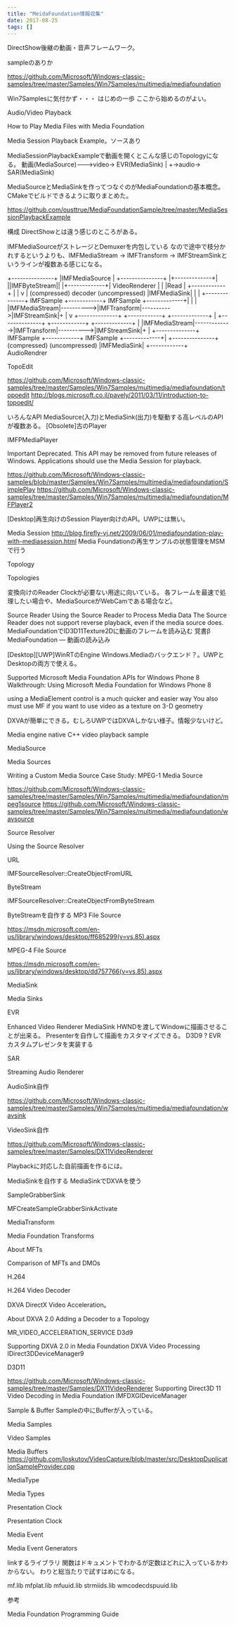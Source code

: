 ```yaml
---
title: "MeidaFoundation情報収集"
date: 2017-08-25
tags: []
---
```


DirectShow後継の動画・音声フレームワーク。

sampleのありか

https://github.com/Microsoft/Windows-classic-samples/tree/master/Samples/Win7Samples/multimedia/mediafoundation

Win7Samplesに気付かず・・・
はじめの一歩
ここから始めるのがよい。

Audio/Video Playback

How to Play Media Files with Media Foundation

Media Session Playback Example。ソースあり



MediaSessionPlaybackExampleで動画を開くとこんな感じのTopologyになる。
動画(MediaSource)--->video-> EVR(MediaSink)
                 |
                 +->audio-> SAR(MediaSink)

MediaSourceとMediaSinkを作ってつなぐのがMediaFoundationの基本概念。
CMakeでビルドできるように取りまとめた。

https://github.com/ousttrue/MediaFoundationSample/tree/master/MediaSessionPlaybackExample

構成
DirectShowとは違う感じのところがある。

IMFMediaSourceがストレージとDemuxerを内包している
なので途中で枝分かれするというよりも、IMFMediaStream -> IMFTransform -> IMFStreamSinkというラインが複数ある感じになる。


+---------------+
|IMFMediaSource |
+---------------+
|+-------------+|
||IMFByteStream||
|+-------------+|                                          VideoRenderer
|  |  |Read     |                                          +------------+
|  |  v         |     (compressed) decoder (uncompressed)  |IMFMediaSink|
|  | +--------------+ IMFSample +------------+ IMFSample +-------------+|
|  | |IMFMediaStream|---------->|IMFTransform|---------->|IMFStreamSink|+
|  v +--------------+           +------------+           +-------------+
| +--------------+              +------------+           +-------------+
| |IMFMediaStream|------------->|IMFTransform|---------->|IMFStreamSink|+
| +--------------+  IMFSample   +------------+ IMFSample +-------------+|
+---------------+   (compressed)           (uncompressed)  |IMFMediaSink|
                                                           +------------+
                                                           AudioRendrer

TopoEdit

https://github.com/Microsoft/Windows-classic-samples/tree/master/Samples/Win7Samples/multimedia/mediafoundation/topoedit
http://blogs.microsoft.co.il/pavely/2011/03/11/introduction-to-topoedit/

いろんなAPI
MediaSource(入力)とMediaSink(出力)を駆動する高レベルのAPIが複数ある。
[Obsolete]古のPlayer

IMFPMediaPlayer


Important  Deprecated. This API may be removed from future releases of Windows. Applications should use the Media Session for playback.


https://github.com/Microsoft/Windows-classic-samples/blob/master/Samples/Win7Samples/multimedia/mediafoundation/SimplePlay
https://github.com/Microsoft/Windows-classic-samples/tree/master/Samples/Win7Samples/multimedia/mediafoundation/MFPlayer2

[Desktop]再生向けのSession
Player向けのAPI。UWPには無い。

Media Session
http://blog.firefly-vj.net/2009/06/01/mediafoundation-play-with-mediasession.html
Media Foundationの再生サンプルの状態管理をMSMで行う

Topology

Topologies

変換向けのReader
Clockが必要ない用途に向いている。
各フレームを最速で処理したい場合や、MediaSourceがWebCamである場合など。

Source Reader
Using the Source Reader to Process Media Data
The Source Reader does not support reverse playback, even if the media source does.
MediaFoundationでID3D11Texture2Dに動画のフレームを読み込む 覚書β
MediaFoundation — 動画の読み込み

[Desktop][UWP]WinRTのEngine
Windows.Mediaのバックエンド？。UWPとDesktopの両方で使える。

Supported Microsoft Media Foundation APIs for Windows Phone 8
Walkthrough: Using Microsoft Media Foundation for Windows Phone 8


using a MediaElement control is a much quicker and easier way
You also must use MF if you want to use video as a texture on 3-D geometry

DXVAが簡単にできる。むしろUWPではDXVAしかない様子。情報少ないけど。

Media engine native C++ video playback sample

MediaSource

Media Sources

Writing a Custom Media Source
Case Study: MPEG-1 Media Source

https://github.com/Microsoft/Windows-classic-samples/tree/master/Samples/Win7Samples/multimedia/mediafoundation/mpeg1source
https://github.com/Microsoft/Windows-classic-samples/tree/master/Samples/Win7Samples/multimedia/mediafoundation/wavsource

Source Resolver

Using the Source Resolver

URL

IMFSourceResolver::CreateObjectFromURL

ByteStream

IMFSourceResolver::CreateObjectFromByteStream

ByteStreamを自作する
MP3 File Source

https://msdn.microsoft.com/en-us/library/windows/desktop/ff685299(v=vs.85).aspx

MPEG-4 File Source

https://msdn.microsoft.com/en-us/library/windows/desktop/dd757766(v=vs.85).aspx

MediaSink

Media Sinks

EVR

Enhanced Video Renderer
MediaSink
HWNDを渡してWindowに描画させることが出来る。
Presenterを自作して描画をカスタマイズできる。
D3D9 ?
EVR カスタムプレゼンタを実装する

SAR

Streaming Audio Renderer

AudioSink自作

https://github.com/Microsoft/Windows-classic-samples/tree/master/Samples/Win7Samples/multimedia/mediafoundation/wavsink

VideoSink自作

https://github.com/Microsoft/Windows-classic-samples/tree/master/Samples/DX11VideoRenderer

Playbackに対応した自前描画を作るには。

MediaSinkを自作する
MediaSinkでDXVAを使う

SampleGrabberSink

MFCreateSampleGrabberSinkActivate

MediaTransform

Media Foundation Transforms

About MFTs

Comparison of MFTs and DMOs

H.264

H.264 Video Decoder

DXVA
DirectX Video Acceleration。

About DXVA 2.0
Adding a Decoder to a Topology

MR_VIDEO_ACCELERATION_SERVICE
D3d9

Supporting DXVA 2.0 in Media Foundation
DXVA Video Processing
IDirect3DDeviceManager9

D3D11

https://github.com/Microsoft/Windows-classic-samples/tree/master/Samples/DX11VideoRenderer
Supporting Direct3D 11 Video Decoding in Media Foundation
IMFDXGIDeviceManager

Sample & Buffer
Sampleの中にBufferが入っている。

Media Samples

Video Samples

Media Buffers
https://github.com/loskutov/VideoCapture/blob/master/src/DesktopDuplicationSampleProvider.cpp

MediaType

Media Types

Presentation Clock

Presentation Clock

Media Event

Media Event Generators

linkするライブラリ
関数はドキュメントでわかるが定数はどれに入っているかわからない。
わりと総当たりで試すはめになる。

mf.lib
mfplat.lib
mfuuid.lib
strmiids.lib
wmcodecdspuuid.lib

参考

Media Foundation Programming Guide


